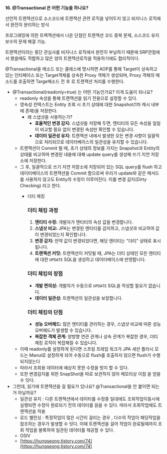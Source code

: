 
**16. @Transactional 은 어떤 기능을 하나요?**

선언적 트랜잭션으로 소스코드에 트랜잭션 관련 로직을 넣어두지 않고 비지니스 로직에서 완전히 분리하는 방식

프로그래밍에 의한 트랙잭션에서 나온 단점인 트랜잭션 코드 중복 문제, 소스코드 유지보수의 문제 해결 가능.

트랜잭션이라는 횡단 관심사를 비지니스 로직에서 완전히 부닐하기 때문에 SRP관점에서 봤을때도 적합하고 많은 양의 트랜잭션로직을 적용하기에도 합리적이다.

@Transactional을 메소드 또는 클래스에 명시하면 AOP를 통해 Target이 상속하고 있는 인터페이스 또는 Target객체를 상속한 Proxy 객체가 생성되며, Proxy 객체의 매소드를 호출하면 Targe메소드 전 후 로 트랜잭션 처리를 수행한다.

- @Transactional(readonly=true) 는 어떤 기능인가요? 이게 도움이 되나요?
    - readonly 속성을 통해 트랜잭션을 읽기 전용으로 설정할 수 있다.
    - 영속성 컨텍스트는 Entity 조회 시 초기 상태에 대한 Snapshot(1차 캐시 내부에 존재)을 저장한다.
        - 왜 스냅샷을 사용하는가?
            - **효율적인 변경 감지:** 스냅샷을 저장해 두면, 엔티티의 모든 속성을 일일이 비교할 필요 없이 변경된 속성만 확인할 수 있습니다.
            - **데이터 일관성 유지:** 트랜잭션 내에서 발생한 모든 변경 사항이 일괄적으로 처리되므로 데이터베이스의 일관성을 유지할 수 있습니다.
    - 트랜잭션이 Commit 될 때, 초기 상태의 정보를 가지는 Snapshot과 Entity의 상태를 비교하여 변경된 내용에 대해 update query를 생성해 쓰기 지연 저장소에 저장한다.
    - 그 후, 일괄적으로 쓰기 지연 저장소에 저장되어 있는 SQL query를 flush 하고 데이터베이스의 트랜잭션을 Commit 함으로써 우리가 update와 같은 메서드를 사용하지 않고도 Entity의 수정이 이루어진다. 이를 변경 감지(Dirty Checking) 라고 한다.
        - 더티 체킹
            
            ### 더티 체킹 과정
            
            1. **엔티티 수정:** 개발자가 엔티티의 속성 값을 변경합니다.
            2. **스냅샷 비교:** JPA는 변경된 엔티티를 감지하고, 스냅샷과 비교하여 값이 변경되었는지 확인합니다.
            3. **변경 감지:** 만약 값이 변경되었다면, 해당 엔티티는 "더티" 상태로 표시됩니다.
            4. **트랜잭션 커밋:** 트랜잭션이 커밋될 때, JPA는 더티 상태인 모든 엔티티에 대한 `UPDATE` SQL을 생성하고 데이터베이스에 반영합니다.
            
            ### 더티 체킹의 장점
            
            - **개발 편의성:** 개발자가 수동으로 `UPDATE` SQL을 작성할 필요가 없습니다.
            - **데이터 일관성:** 트랜잭션의 일관성을 보장합니다.
            
            ### 더티 체킹의 단점
            
            - **성능 오버헤드:** 많은 엔티티를 관리하는 경우, 스냅샷 비교에 따른 성능 오버헤드가 발생할 수 있습니다.
            - **복잡한 객체 관계:** 양방향 연관 관계나 상속 관계가 복잡한 경우, 더티 체킹 로직이 복잡해질 수 있습니다.
    - 이때 readonly를 설정하게 된다면 스프링 프레임 워크가 JPA 세션 플러시 모드는 Manul로 설정하게 되어 수동으로 flush를 호출하지 않으면 flush가 수행되지않는다
    - 따라서 조회용 데이터에 예상치 못한 수정을 방지 할 수 있다.
    - 또한 변경감지를 위한 SnapShot을 따로 보관하지 않아 메모리상 이점 을 얻을 수 잇다.
- 그런데, 읽기에 트랜잭션을 걸 필요가 있나요? @Transactional을 안 붙이면 되는거 아닐까요?
    - 일관성 유지 : 다른 트랜잭션에서 데이터를 수정중 일대에도 조회작업이동시에 실행되면 수정이 완료되기 전의 데이터를 읽을 수 있다. 따라서 조회작업에도 트랜잭션을 적용
    - 로드 밸런싱 : 특정작업이 많은 시간이 걸리는 경우 , 다수의 작업이 해당작업을참조하는 경우가 발생할 수 잇다. 이때 트랜잭션을 걸어 작업이 완료될때까지 조회 작업을 블록하여 일관된 데이터를 제공할 수 있다.
    - OSIV
    - [https://hungseong.tistory.com/74](https://hungseong.tistory.com/74)
